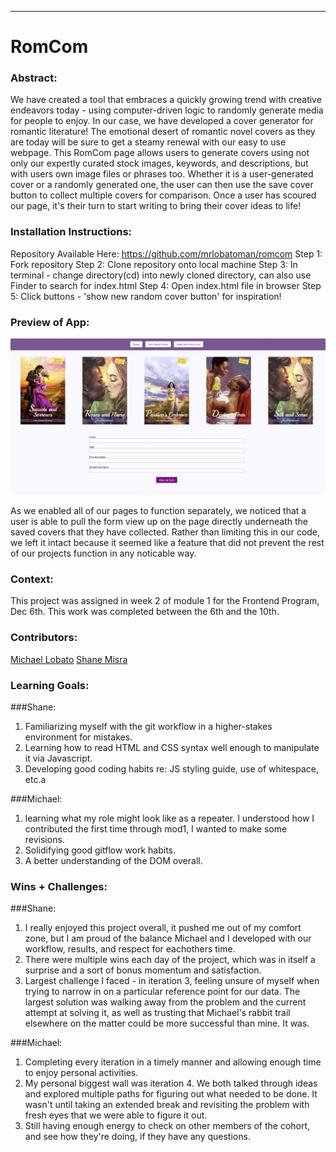 ______________________________________________________  

# RomCom  

### Abstract:
[//]: <> (Briefly describe what you built and its features. What problem is the app solving? How does this application solve that problem?)

We have created a tool that embraces a quickly growing trend with creative endeavors today - using computer-driven logic to randomly generate media for people to enjoy. In our case, we have developed a cover generator for romantic literature! The emotional desert of romantic novel covers as they are today will be sure to get a steamy renewal with our easy to use webpage. This RomCom page allows users to generate covers using not only our expertly curated stock images, keywords, and descriptions, but with users own image files or phrases too. Whether it is a user-generated cover or a randomly generated one, the user can then use the save cover button to collect multiple covers for comparison. Once a user has scoured our page, it's their turn to start writing to bring their cover ideas to life!

### Installation Instructions:
[//]: <> (What steps does a person have to take to get your app cloned down and running?)

Repository Available Here: https://github.com/mrlobatoman/romcom
Step 1: Fork repository
Step 2: Clone repository onto local machine
Step 3: In terminal - change directory(cd) into newly cloned directory, can also use Finder to search for index.html
Step 4: Open index.html file in browser
Step 5: Click buttons - 'show new random cover button' for inspiration!

### Preview of App:
[//]: <> (Provide ONE gif or screenshot of your application - choose the "coolest" piece of functionality to show off.)

<img src='Dual View.png'>

As we enabled all of our pages to function separately, we noticed that a user is able to pull the form view up on the page directly underneath the saved covers that they have collected. Rather than limiting this in our code, we left it intact because it seemed like a feature that did not prevent the rest of our projects function in any noticable way. 

### Context:
[//]: <> (Give some context for the project here. How long did you have to work on it? How far into the Turing program are you?)

This project was assigned in week 2 of module 1 for the Frontend Program, Dec 6th. This work was completed between the 6th and the 10th. 

### Contributors:
[//]: <> (Who worked on this application? Link to their GitHubs.)

[Michael Lobato](https://github.com/mrlobatoman)
[Shane Misra](https://github.com/sdmisra)

### Learning Goals:
[//]: <> (What were the learning goals of this project? What tech did you work with?)

###Shane:
1. Familiarizing myself with the git workflow in a higher-stakes environment for mistakes.
2. Learning how to read HTML and CSS syntax well enough to manipulate it via Javascript.
3. Developing good coding habits re: JS styling guide, use of whitespace, etc.a

###Michael:
1. learning what my role might look like as a repeater. I understood how I contributed the first time through mod1, I wanted to make some revisions.
2. Solidifying good gitflow work habits.
3. A better understanding of the DOM overall.

### Wins + Challenges:
[//]: <> (What are 2-3 wins you have from this project? What were some challenges you faced - and how did you get over them?)

###Shane:
1. I really enjoyed this project overall, it pushed me out of my comfort zone, but I am proud of the balance Michael and I developed with our workflow, results, and respect for eachothers time.
2. There were multiple wins each day of the project, which was in itself a surprise and a sort of bonus momentum and satisfaction.
3. Largest challenge I faced - in iteration 3, feeling unsure of myself when trying to narrow in on a particular reference point for our data. The largest solution was walking away from the problem and the current attempt at solving it, as well as trusting that Michael's rabbit trail elsewhere on the matter could be more successful than mine. It was.


###Michael:
1. Completing every iteration in a timely manner and allowing enough time to enjoy personal activities.
2. My personal biggest wall was iteration 4. We both talked through ideas and explored multiple paths for figuring out what needed to be done. It wasn't until taking an extended break and revisiting the problem with fresh eyes that we were able to figure it out.
3. Still having enough energy to check on other members of the cohort, and see how they're doing, if they have any questions.
